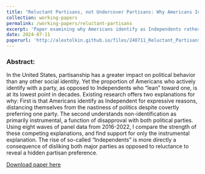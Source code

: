 ```yaml
---
title: "Reluctant Partisans, not Undercover Partisans: Why Americans Increasingly Identify as Independent"
collection: working-papers
permalink: /working-papers/reluctant-partisans
excerpt: 'Paper examining why Americans identify as Independents rather than partisans'
date: 2024-07-11
paperurl: 'http://alextolkin.github.io/files/240711_Reluctant_Partisans.pdf'
---
```

### Abstract:
In the United States, partisanship has a greater impact on political behavior than any other social identity. Yet the proportion of Americans who actively identify with a party, as opposed to Independents who “lean” toward one, is at its lowest point in decades. Existing research offers two explanations for why: First is that Americans identify as Independent for expressive reasons, distancing themselves from the nastiness of politics despite covertly preferring one party. The second understands non-identification as primarily instrumental, a function of disapproval with both political parties. Using eight waves of panel data from 2016-2022, I compare the strength of these competing explanations, and find support for only the instrumental explanation. The rise of so-called “Independents” is more directly a consequence of disliking both major parties as opposed to reluctance to reveal a hidden partisan preference.

[Download paper here](http://alextolkin.github.io/files/240711_Reluctant_Partisans.pdf)
